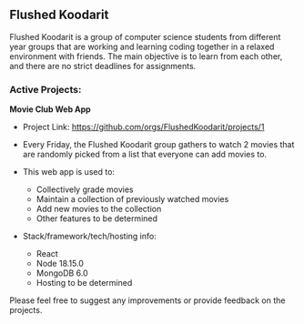 ## Flushed Koodarit

Flushed Koodarit is a group of computer science students from different year groups that are working and learning coding together in a relaxed environment with friends. The main objective is to learn from each other, and there are no strict deadlines for assignments.

### Active Projects:
**Movie Club Web App**
  - Project Link: https://github.com/orgs/FlushedKoodarit/projects/1
  - Every Friday, the Flushed Koodarit group gathers to watch 2 movies that are randomly picked from a list that everyone can add movies to.
  
  - This web app is used to:
    - Collectively grade movies
    - Maintain a collection of previously watched movies
    - Add new movies to the collection
    - Other features to be determined
    
  - Stack/framework/tech/hosting info:
    - React
    - Node 18.15.0
    - MongoDB 6.0
    - Hosting to be determined

Please feel free to suggest any improvements or provide feedback on the projects.

